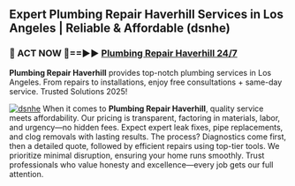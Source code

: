 ## Expert Plumbing Repair Haverhill Services in Los Angeles | Reliable & Affordable (dsnhe)  

<h3>🚿 ACT NOW 🌟==►► <a href="https://tinyurl.com/2ne6vx2x" rel="nofollow">Plumbing Repair Haverhill 24/7</a></h3>

**Plumbing Repair Haverhill** provides top-notch plumbing services in Los Angeles. From repairs to installations, enjoy free consultations + same-day service. Trusted Solutions 2025!

[![dsnhe](https://i.imgur.com/4PFF4AK.jpeg)](https://tinyurl.com/2ne6vx2x)
When it comes to **Plumbing Repair Haverhill**, quality service meets affordability. Our pricing is transparent, factoring in materials, labor, and urgency—no hidden fees. Expect expert leak fixes, pipe replacements, and clog removals with lasting results. The process? Diagnostics come first, then a detailed quote, followed by efficient repairs using top-tier tools. We prioritize minimal disruption, ensuring your home runs smoothly. Trust professionals who value honesty and excellence—every job gets our full attention.